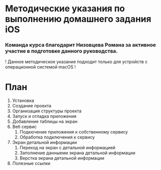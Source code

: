 # Методические указания по выполнению домашнего задания iOS

### Команда курса благодарит Низовцева Романа за активное участие в подготовке данного руководства.

! Данное методическое указание подходит только для устройств с операционной системой macOS !

# План

1. Установка
2. Создание проекта
3. Организация структуры проекта
4. Запуск и отладка приложения
5. Добавление таблицы на экран
6. Веб сервис
    1. Подкючение приложения к собственному сервису
    2. Обработка подключения к сервису
7. Экран детальной информации
    1. Переход на экран с детальной информацией
    2. Заполнение данныеми экрана детальной информации
    3. Верстка экрана детальной информации
8. Полезные ссылки

